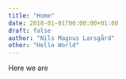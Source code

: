```yaml
---
title: "Home"
date: 2018-01-01T00:00:00+01:00
draft: false
author: "Nils Magnus Larsgård"
other: "Hello World"
---
```


Here we are